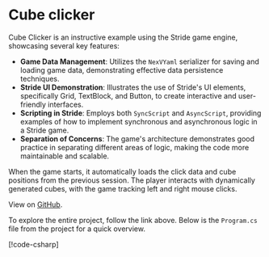 # Cube clicker

Cube Clicker is an instructive example using the Stride game engine, showcasing several key features:

- **Game Data Management**: Utilizes the `NexVYaml` serializer for saving and loading game data, demonstrating effective data persistence techniques.
- **Stride UI Demonstration**: Illustrates the use of Stride's UI elements, specifically Grid, TextBlock, and Button, to create interactive and user-friendly interfaces.
- **Scripting in Stride**: Employs both `SyncScript` and `AsyncScript`, providing examples of how to implement synchronous and asynchronous logic in a Stride game.
- **Separation of Concerns**: The game's architecture demonstrates good practice in separating different areas of logic, making the code more maintainable and scalable.

When the game starts, it automatically loads the click data and cube positions from the previous session. The player interacts with dynamically generated cubes, with the game tracking left and right mouse clicks.

View on [GitHub](https://github.com/stride3d/stride-community-toolkit/tree/main/examples/code-only/Example07_CubeClicker).

To explore the entire project, follow the link above. Below is the `Program.cs` file from the project for a quick overview.

[!code-csharp[](../../../../examples/code-only/Example07_CubeClicker/Program.cs)]